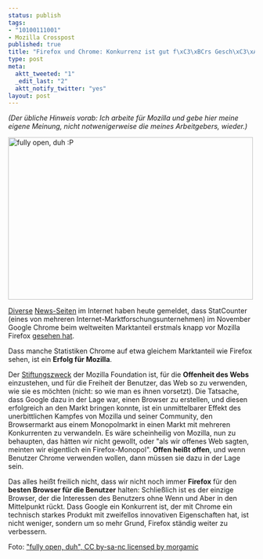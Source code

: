 ```yaml
--- 
status: publish
tags: 
- "10100111001"
- Mozilla Crosspost
published: true
title: "Firefox und Chrome: Konkurrenz ist gut f\xC3\xBCrs Gesch\xC3\xA4ft"
type: post
meta: 
  aktt_tweeted: "1"
  _edit_last: "2"
  aktt_notify_twitter: "yes"
layout: post
---
```

<em>(Der übliche Hinweis vorab: Ich arbeite für Mozilla und gebe hier meine eigene Meinung, nicht notwenigerweise die meines Arbeitgebers, wieder.)</em>

<a href="http://mozilla.org/firefox"><img src="http://farm4.staticflickr.com/3043/5865622317_ec37701c8c.jpg" width="500" height="331" alt="fully open, duh :P"/></a>

<a href="http://www.heise.de/newsticker/meldung/Marktforscher-Chrome-ueberholt-Firefox-1388288.html">Diverse</a> <a href="http://www.sueddeutsche.de/digital/browsermarkt-google-chrome-ueberholt-den-firefox-1.1224096">News-Seiten</a> im Internet haben heute gemeldet, dass StatCounter (eines von mehreren Internet-Marktforschungsunternehmen) im November Google Chrome beim weltweiten Marktanteil erstmals knapp vor Mozilla Firefox <a href="http://gs.statcounter.com/press/chrome-overtakes-firefox-globally-for-first-time" hreflang="en">gesehen hat</a>.

Dass manche Statistiken Chrome auf etwa gleichem Marktanteil wie Firefox sehen, ist ein <strong>Erfolg für Mozilla</strong>.

Der <a href="http://www.mozilla.org/about/manifesto.de.html">Stiftungszweck</a> der Mozilla Foundation ist, für die <strong>Offenheit des Webs</strong> einzustehen, und für die Freiheit der Benutzer, das Web so zu verwenden, wie sie es möchten (nicht: so wie man es ihnen vorsetzt). Die Tatsache, dass Google dazu in der Lage war, einen Browser zu erstellen, und diesen erfolgreich an den Markt bringen konnte, ist ein unmittelbarer Effekt des unerbittlichen Kampfes von Mozilla und seiner Community, den Browsermarkt aus einem Monopolmarkt in einen Markt mit mehreren Konkurrenten zu verwandeln. Es wäre scheinheilig von Mozilla, nun zu behaupten, das hätten wir nicht gewollt, oder "als wir offenes Web sagten, meinten wir eigentlich ein Firefox-Monopol". <strong>Offen heißt offen</strong>, und wenn Benutzer Chrome verwenden wollen, dann müssen sie dazu in der Lage sein.

Das alles heißt freilich nicht, dass wir nicht noch immer <strong>Firefox</strong> für den <strong>besten Browser für die Benutzer</strong> halten: Schließlich ist es der einzige Browser, der die Interessen des Benutzers ohne Wenn und Aber in den Mittelpunkt rückt. Dass Google ein Konkurrent ist, der mit Chrome ein technisch starkes Produkt mit zweifellos innovativen Eigenschaften hat, ist nicht weniger, sondern um so mehr Grund, Firefox ständig weiter zu verbessern.

<span class="credits">Foto: <a href="http://www.flickr.com/photos/morgamic/5865622317/" title="fully open, duh :P by morgamic, on Flickr">"fully open, duh", CC by-sa-nc licensed by morgamic</a></span>
